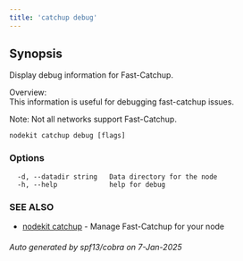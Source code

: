 ```yaml
---
title: 'catchup debug'
---
```


## Synopsis

Display debug information for Fast-Catchup.

Overview:  
This information is useful for debugging fast-catchup issues.

Note: Not all networks support Fast-Catchup.

```
nodekit catchup debug [flags]
```

### Options

```
  -d, --datadir string   Data directory for the node
  -h, --help             help for debug
```

### SEE ALSO

- [nodekit catchup](../nodekit-catchup) - Manage Fast-Catchup for your node

###### Auto generated by spf13/cobra on 7-Jan-2025
